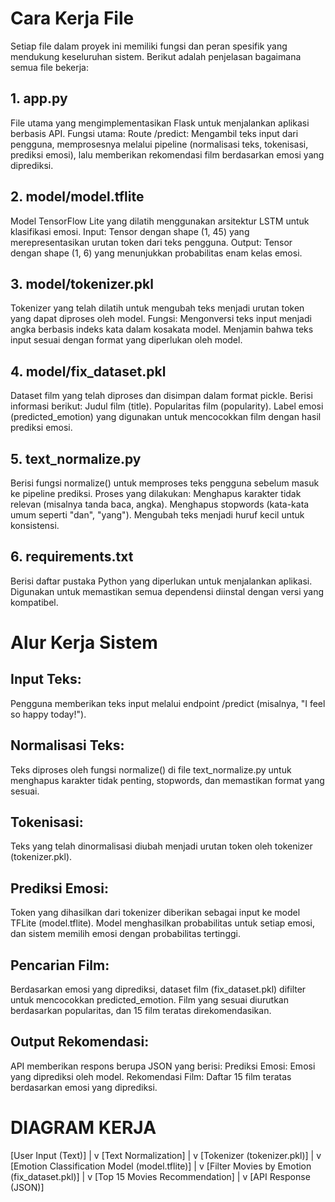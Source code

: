 # Cara Kerja File
Setiap file dalam proyek ini memiliki fungsi dan peran spesifik yang mendukung keseluruhan sistem. Berikut adalah penjelasan bagaimana semua file bekerja:

## 1. app.py
File utama yang mengimplementasikan Flask untuk menjalankan aplikasi berbasis API.
Fungsi utama:
Route /predict: Mengambil teks input dari pengguna, memprosesnya melalui pipeline (normalisasi teks, tokenisasi, prediksi emosi), lalu memberikan rekomendasi film berdasarkan emosi yang diprediksi.
## 2. model/model.tflite
Model TensorFlow Lite yang dilatih menggunakan arsitektur LSTM untuk klasifikasi emosi.
Input: Tensor dengan shape (1, 45) yang merepresentasikan urutan token dari teks pengguna.
Output: Tensor dengan shape (1, 6) yang menunjukkan probabilitas enam kelas emosi.
## 3. model/tokenizer.pkl
Tokenizer yang telah dilatih untuk mengubah teks menjadi urutan token yang dapat diproses oleh model.
Fungsi:
Mengonversi teks input menjadi angka berbasis indeks kata dalam kosakata model.
Menjamin bahwa teks input sesuai dengan format yang diperlukan oleh model.
## 4. model/fix_dataset.pkl
Dataset film yang telah diproses dan disimpan dalam format pickle.
Berisi informasi berikut:
Judul film (title).
Popularitas film (popularity).
Label emosi (predicted_emotion) yang digunakan untuk mencocokkan film dengan hasil prediksi emosi.
## 5. text_normalize.py
Berisi fungsi normalize() untuk memproses teks pengguna sebelum masuk ke pipeline prediksi.
Proses yang dilakukan:
Menghapus karakter tidak relevan (misalnya tanda baca, angka).
Menghapus stopwords (kata-kata umum seperti "dan", "yang").
Mengubah teks menjadi huruf kecil untuk konsistensi.
## 6. requirements.txt
Berisi daftar pustaka Python yang diperlukan untuk menjalankan aplikasi.
Digunakan untuk memastikan semua dependensi diinstal dengan versi yang kompatibel.

# Alur Kerja Sistem
## Input Teks:
Pengguna memberikan teks input melalui endpoint /predict (misalnya, "I feel so happy today!").

## Normalisasi Teks:
Teks diproses oleh fungsi normalize() di file text_normalize.py untuk menghapus karakter tidak penting, stopwords, dan memastikan format yang sesuai.

## Tokenisasi:
Teks yang telah dinormalisasi diubah menjadi urutan token oleh tokenizer (tokenizer.pkl).

## Prediksi Emosi:
Token yang dihasilkan dari tokenizer diberikan sebagai input ke model TFLite (model.tflite).
Model menghasilkan probabilitas untuk setiap emosi, dan sistem memilih emosi dengan probabilitas tertinggi.

## Pencarian Film:
Berdasarkan emosi yang diprediksi, dataset film (fix_dataset.pkl) difilter untuk mencocokkan predicted_emotion.
Film yang sesuai diurutkan berdasarkan popularitas, dan 15 film teratas direkomendasikan.

## Output Rekomendasi:

API memberikan respons berupa JSON yang berisi:
Prediksi Emosi: Emosi yang diprediksi oleh model.
Rekomendasi Film: Daftar 15 film teratas berdasarkan emosi yang diprediksi.

# DIAGRAM KERJA 
[User Input (Text)]
        |
        v
[Text Normalization]
        |
        v
[Tokenizer (tokenizer.pkl)]
        |
        v
[Emotion Classification Model (model.tflite)]
        |
        v
[Filter Movies by Emotion (fix_dataset.pkl)]
        |
        v
[Top 15 Movies Recommendation]
        |
        v
[API Response (JSON)]

